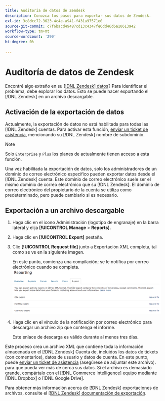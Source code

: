 ```yaml
---
title: Auditoría de datos de Zendesk
description: Conozca los pasos para exportar sus datos de Zendesk.
exl-id: 3c8dcc72-3623-4c4e-a941-f431a97571e0
source-git-commit: c7f6bacd49487cd13c4347fe6dd46d6a10613942
workflow-type: tm+mt
source-wordcount: '290'
ht-degree: 0%

---
```


# Auditoría de datos de Zendesk

Encontré algo extraño en su [[!DNL Zendesk] datos](../integrations/exp-zendesk-data.md)? Para identificar el problema, debe explorar los datos. Esto se puede hacer exportando el [!DNL Zendesk] en un archivo descargable.

## Activación de la exportación de datos

Actualmente, la exportación de datos no está habilitada para todas las [!DNL Zendesk] cuentas. Para activar esta función, [enviar un ticket de asistencia](https://experienceleague.adobe.com/docs/commerce-knowledge-base/kb/troubleshooting/miscellaneous/mbi-service-policies.html), mencionando su [!DNL Zendesk] nombre de subdominio.

>[!NOTE]
>
>Solo `Enterprise` y `Plus` los planes de actualmente tienen acceso a esta función.

Una vez habilitada la exportación de datos, solo los administradores de un dominio de correo electrónico específico pueden exportar datos desde el [!DNL Zendesk] cuenta. Este dominio de correo electrónico suele ser el mismo dominio de correo electrónico que su [!DNL Zendesk]. El dominio de correo electrónico del propietario de la cuenta se utiliza como predeterminado, pero puede cambiarlo si es necesario.

## Exportación a un archivo descargable

1. Haga clic en el icono Administración (logotipo de engranaje) en la barra lateral y elija **[!UICONTROL Manage** > **Reports]**.
1. Haga clic en **[!UICONTROL Export]** pestaña.
1. Clic **[!UICONTROL Request file]** junto a Exportación XML completa, tal como se ve en la siguiente imagen.

   En este punto, comienza una compilación; se le notifica por correo electrónico cuando se completa.
   ![reports_export_new.png](../../../assets/reports_export_new.png)

1. Haga clic en el vínculo de la notificación por correo electrónico para descargar un archivo zip que contenga el informe.

   Este enlace de descarga es válido durante al menos tres días.

Este proceso crea un archivo XML que contiene toda la información almacenada en el [!DNL Zendesk] Cuenta de, incluidos los datos de tickets (con comentarios), datos de usuario y datos de cuenta. En este punto, puede [enviar un ticket de asistencia](https://experienceleague.adobe.com/docs/commerce-knowledge-base/kb/troubleshooting/miscellaneous/mbi-service-policies.html) (asegúrese de adjuntar este archivo). para que pueda ver más de cerca sus datos. Si el archivo es demasiado grande, compártalo con el [!DNL Commerce Intelligence] equipo mediante [!DNL Dropbox] o [!DNL Google Drive].

Para obtener más información acerca de [!DNL Zendesk] exportaciones de archivos, consulte el [[!DNL Zendesk] documentación de exportación](https://support.zendesk.com/hc/en-us/articles/4408886165402-Exporting-data-to-a-JSON-CSV-or-XML-file).
